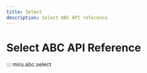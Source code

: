 ```yaml
---
title: Select
description: Select ABC API reference
---
```


# Select ABC API Reference

::: miru.abc.select
